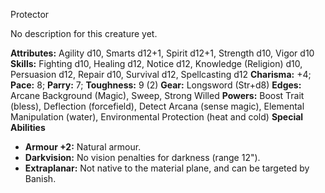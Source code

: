 Protector

No description for this creature yet.

**Attributes:** Agility d10, Smarts d12+1, Spirit d12+1, Strength d10,
Vigor d10
**Skills:** Fighting d10, Healing d12, Notice d12, Knowledge (Religion)
d10, Persuasion d12, Repair d10, Survival d12, Spellcasting d12
**Charisma:** +4; **Pace:** 8; **Parry:** 7; **Toughness:** 9 (2)
**Gear:** Longsword (Str+d8)
**Edges:** Arcane Background (Magic), Sweep, Strong Willed
**Powers:** Boost Trait (bless), Deflection (forcefield), Detect Arcana
(sense magic), Elemental Manipulation (water), Environmental Protection
(heat and cold)
**Special Abilities**
- **Armour +2:** Natural armour.
- **Darkvision:** No vision penalties for darkness (range 12").
- **Extraplanar:** Not native to the material plane, and can be targeted
by Banish.

